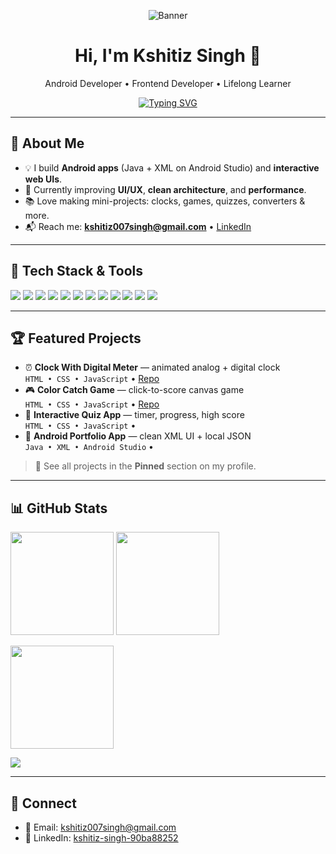 <!-- Profile Header -->
<p align="center">
  <img src="<your_banner_image_or_delete_this_line>" alt="Banner" />
</p>

<h1 align="center">Hi, I'm Kshitiz Singh 👋</h1>
<p align="center">
  Android Developer • Frontend Developer • Lifelong Learner
</p>

<!-- Typing animation -->
<p align="center">
  <a href="https://git.io/typing-svg">
    <img src="https://readme-typing-svg.herokuapp.com?size=24&duration=3000&pause=600&center=true&vCenter=true&width=900&lines=Android+Developer+(Java+%2B+XML);Frontend+Developer+(HTML+%2F+CSS+%2F+JS);I+love+building+clean%2C+interactive+UIs" alt="Typing SVG" />
  </a>
</p>

---

## 🚀 About Me
- 💡 I build **Android apps** (Java + XML on Android Studio) and **interactive web UIs**.
- 🎯 Currently improving **UI/UX**, **clean architecture**, and **performance**.
- 📚 Love making mini-projects: clocks, games, quizzes, converters & more.
- 📬 Reach me: **kshitiz007singh@gmail.com** • 
  <a href="https://www.linkedin.com/in/kshitiz-singh-90ba88252">LinkedIn</a>

---

## 🧰 Tech Stack & Tools
<!-- Badges from shields.io -->
<p>
  <!-- Android -->
  <img src="https://img.shields.io/badge/Android-3DDC84?style=for-the-badge&logo=android&logoColor=white" />
  <img src="https://img.shields.io/badge/Java-ED8B00?style=for-the-badge&logo=openjdk&logoColor=white" />
  <img src="https://img.shields.io/badge/Android%20Studio-3DDC84?style=for-the-badge&logo=android-studio&logoColor=white" />
  <img src="https://img.shields.io/badge/XML-555?style=for-the-badge&logo=w3c&logoColor=white" />
  <!-- Frontend -->
  <img src="https://img.shields.io/badge/HTML5-E34F26?style=for-the-badge&logo=html5&logoColor=white" />
  <img src="https://img.shields.io/badge/CSS3-1572B6?style=for-the-badge&logo=css3&logoColor=white" />
  <img src="https://img.shields.io/badge/JavaScript-F7DF1E?style=for-the-badge&logo=javascript&logoColor=black" />
  <!-- Tools -->
  <img src="https://img.shields.io/badge/Git-F05032?style=for-the-badge&logo=git&logoColor=white" />
  <img src="https://img.shields.io/badge/GitHub-181717?style=for-the-badge&logo=github&logoColor=white" />
  <img src="https://img.shields.io/badge/VS%20Code-007ACC?style=for-the-badge&logo=visual-studio-code&logoColor=white" />
  <img src="https://img.shields.io/badge/Firebase-FFCA28?style=for-the-badge&logo=firebase&logoColor=black" />
  <img src="https://img.shields.io/badge/Figma-000?style=for-the-badge&logo=figma&logoColor=white" />
</p>

---

## 🏆 Featured Projects
- ⏰ **Clock With Digital Meter** — animated analog + digital clock  
  `HTML • CSS • JavaScript` • [Repo](https://github.com/KSHITIZSAMA/Clock-With-Digital-Meter)
- 🎮 **Color Catch Game** — click-to-score canvas game  
  `HTML • CSS • JavaScript` • [Repo](https://github.com/KSHITIZSAMA/Color-Catch-Game)
- 🧠 **Interactive Quiz App** — timer, progress, high score  
  `HTML • CSS • JavaScript` • <link your repo>
- 📱 **Android Portfolio App** — clean XML UI + local JSON  
  `Java • XML • Android Studio` • <link your repo>

> 🔗 See all projects in the **Pinned** section on my profile.

---

## 📊 GitHub Stats
<p>
  <img height="165" src="https://github-readme-stats.vercel.app/api?username=KSHITIZSAMA&show_icons=true&theme=radical" />
  <img height="165" src="https://github-readme-streak-stats.herokuapp.com?user=KSHITIZSAMA&theme=radical" />
</p>

<p>
  <img height="165" src="https://github-readme-stats.vercel.app/api/top-langs/?username=KSHITIZSAMA&layout=compact&theme=radical" />
</p>

<!-- Activity graph (optional) -->
<p>
  <img src="https://github-readme-activity-graph.vercel.app/graph?username=KSHITIZSAMA&theme=react-dark&hide_border=true&area=true" />
</p>

---

## 🤝 Connect
- 📧 Email: <a href="mailto:kshitiz007singh@gmail.com">kshitiz007singh@gmail.com</a>  
- 💼 LinkedIn: <a href="https://www.linkedin.com/in/kshitiz-singh-90ba88252">kshitiz-singh-90ba88252</a>
